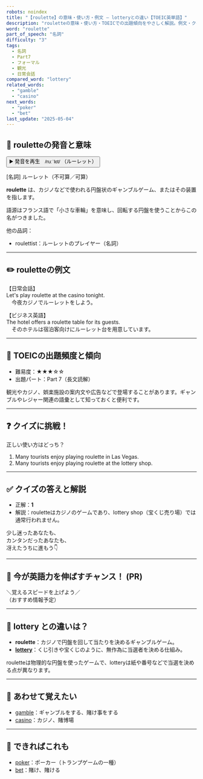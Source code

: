 ```yaml
---
robots: noindex
title: "【roulette】の意味・使い方・例文 ― lotteryとの違い【TOEIC英単語】"
description: "rouletteの意味・使い方・TOEICでの出題傾向をやさしく解説。例文・クイズ付きでlotteryとの違いもわかりやすく学べます。"
word: "roulette"
part_of_speech: "名詞"
difficulty: "3"
tags:
  - 名詞
  - Part7
  - フォーマル
  - 観光
  - 日常会話
compared_word: "lottery"
related_words:
  - "gamble"
  - "casino"
next_words:
  - "poker"
  - "bet"
last_update: "2025-05-04"
---
```


## 🔰 rouletteの発音と意味

<button class="play-audio" onclick="playTTS('roulette')">
  <span class="play-audio-main">
    ▶️ 発音を再生　/ruːˈlɛt/
  </span>
  <span class="play-audio-sub">
    （ルーレット）
  </span>
</button>

[名詞] ルーレット（不可算／可算）

**roulette** は、カジノなどで使われる円盤状のギャンブルゲーム、またはその装置を指します。

語源はフランス語で「小さな車輪」を意味し、回転する円盤を使うことからこの名がつきました。

他の品詞：  
- roulettist：ルーレットのプレイヤー（名詞）

---

## ✏️ rouletteの例文

【日常会話】  
Let's play roulette at the casino tonight.  
　今夜カジノでルーレットをしよう。

【ビジネス英語】  
The hotel offers a roulette table for its guests.  
　そのホテルは宿泊客向けにルーレット台を用意しています。

---

## 🎯 TOEICの出題頻度と傾向

- 難易度：★★★☆☆
- 出題パート：Part 7（長文読解）

観光やカジノ、娯楽施設の案内文や広告などで登場することがあります。ギャンブルやレジャー関連の語彙として知っておくと便利です。

---

## ❓ クイズに挑戦！

正しい使い方はどっち？

1. Many tourists enjoy playing roulette in Las Vegas.  
2. Many tourists enjoy playing roulette at the lottery shop.

---

## ✅ クイズの答えと解説

- 正解：**1**
- 解説：rouletteはカジノのゲームであり、lottery shop（宝くじ売り場）では通常行われません。

少し迷ったあなたも、  
カンタンだったあなたも、  
冴えたうちに進もう👇️

---

## 🚀 今が英語力を伸ばすチャンス！ (PR)

<div class="info-center">
＼覚えるスピードを上げよう／<br>  
（おすすめ情報予定）
</div>

---

## 🤔  lottery との違いは？

- **roulette**：カジノで円盤を回して当たりを決めるギャンブルゲーム。
- **[lottery](/word/lottery/)**：くじ引きや宝くじのように、無作為に当選者を決める仕組み。

rouletteは物理的な円盤を使ったゲームで、lotteryは紙や番号などで当選を決める点が異なります。

---

## 🧩 あわせて覚えたい

- [gamble](/word/gamble/)：ギャンブルをする、賭け事をする
- [casino](/word/casino/)：カジノ、賭博場

---

## 📖 できればこれも

- [poker](/word/poker/)：ポーカー（トランプゲームの一種）
- [bet](/word/bet/)：賭け、賭ける

<!-- cvid: aid48_bid17 -->
